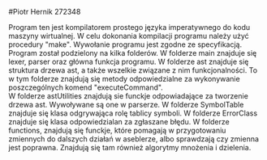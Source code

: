 #Piotr Hernik 272348

Program ten jest kompilatorem prostego języka imperatywnego do kodu maszyny wirtualnej. W celu dokonania kompilacji programu należy użyć procedury "make".
Wywołanie programu jest zgodne ze specyfikacją. 
Program został podzielony na kilka folderów.
W folderze main znajduje się lexer, parser oraz główna funkcja programu.
W folderze ast znajduje się struktura drzewa ast, a także wszelkie związane z nim funkcjonalności. To w tym folderze znajdują się metody odpowiedzialne za wykonywanie poszczególnych komend "executeCommand".\
W folderze astUtilities znajdują sie funckje odpowiadające za tworzenie drzewa ast. Wywoływane są one w parserze.
W folderze SymbolTable znajduje się klasa odgrywająca rolę tablicy symboli.
W folderze ErrorClass znajduje się klasa odpowiedzialan za zgłaszane błędu.
W folderze functions, znajdują się funckje, które pomagają w przygotowaniu zmiennych do dalszych działań w aseblerze, albo sprawdzają czy zmienna jest poprawna. Znajdują się tam również algorytmy mnożenia i dzielenia.